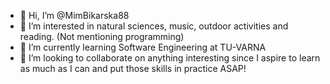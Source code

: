 - 👋 Hi, I’m @MimBikarska88
- 👀 I’m interested in natural sciences, music, outdoor activities and reading. (Not mentioning programming) 
- 🌱 I’m currently learning Software Engineering at TU-VARNA
- 💞️ I’m looking to collaborate on anything interesting since I aspire to learn as much as I can and put those skills in practice ASAP!

<!---
MimBikarska88/MimBikarska88 is a ✨ special ✨ repository because its `README.md` (this file) appears on your GitHub profile.
You can click the Preview link to take a look at your changes.
--->
